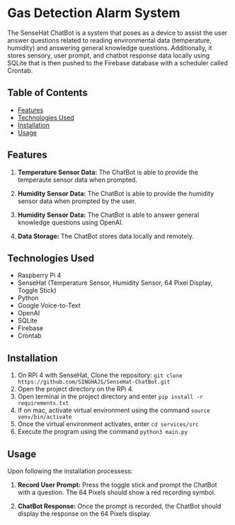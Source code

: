 # Gas Detection Alarm System
The SenseHat ChatBot is a system that poses as a device to assist the user answer questions related to reading environmental data (temperature, humidity) and answering general knowledge questions. Additionally, it stores sensory, user prompt, and chatbot response data locally using SQLite that is then pushed to the Firebase database with a scheduler called Crontab. 

## Table of Contents

- [Features](#features)
- [Technologies Used](#technologies-used)
- [Installation](#installation)
- [Usage](#usage)

## Features

1. **Temperature Sensor Data:** The ChatBot is able to provide the temperaute sensor data when prompted. 

2. **Humidity Sensor Data:** The ChatBot is able to provide the humidity sensor data when prompted by the user. 

3. **Humidity Sensor Data:** The ChatBot is able to answer general knowledge questions using OpenAI. 

4. **Data Storage:** The ChatBot stores data locally and remotely. 

## Technologies Used

- Raspberry Pi 4
- SenseHat (Temperature Sensor, Humidity Sensor, 64 Pixel Display, Toggle Stick)
- Python
- Google Voice-to-Text
- OpenAI 
- SQLite 
- Firebase
- Crontab

## Installation

1. On RPi 4 with SenseHat, Clone the repository: `git clone https://github.com/SINGHAJS/SenseHat-ChatBot.git`
2. Open the project directory on the RPi 4.
3. Open terminal in the project directory and enter `pip install -r requirements.txt`
4. If on mac, activate virtual environment using the command `source venv/bin/activate`
5. Once the virtual environment activates, enter `cd services/src`
6. Execute the program using the command `python3 main.py`

## Usage

Upon following the installation processess:

1. **Record User Prompt:** Press the toggle stick and prompt the ChatBot with a question. The 64 Pixels should show a red recording symbol. 

2. **ChatBot Response:** Once the prompt is recorded, the ChatBot should display the response on the 64 Pixels display.
